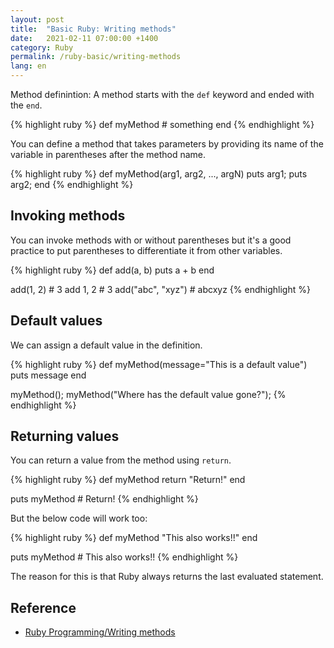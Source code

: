 ```yaml
---
layout: post
title:  "Basic Ruby: Writing methods"
date:   2021-02-11 07:00:00 +1400
category: Ruby
permalink: /ruby-basic/writing-methods
lang: en
---
```


Method definintion:
A method starts with the `def` keyword and ended with the `end`.

{% highlight ruby %}
def myMethod
    # something
end
{% endhighlight %}

You can define a method that takes parameters by providing its name of the variable in parentheses after the method name.

{% highlight ruby %}
def myMethod(arg1, arg2, ..., argN)
    puts arg1;
    puts arg2;
end
{% endhighlight %}

## Invoking methods

You can invoke methods with or without parentheses but it's a good practice to put parentheses to differentiate it from other variables.

{% highlight ruby %}
def add(a, b)
    puts a + b
end

add(1, 2) # 3
add 1, 2  # 3
add("abc", "xyz") # abcxyz
{% endhighlight %}

## Default values

We can assign a default value in the definition.

{% highlight ruby %}
def myMethod(message="This is a default value")
    puts message
end
	
myMethod();
myMethod("Where has the default value gone?");
{% endhighlight %}

## Returning values

You can return a value from the method using `return`.

{% highlight ruby %}
def myMethod
    return "Return!"
end

puts myMethod # Return!
{% endhighlight %}

But the below code will work too:

{% highlight ruby %}
def myMethod
    "This also works!!"
end

puts myMethod # This also works!!
{% endhighlight %}

The reason for this is that Ruby always returns the last evaluated statement.

## Reference
-  [Ruby Programming/Writing methods](https://en.wikibooks.org/wiki/Ruby_Programming/Writing_methods)
